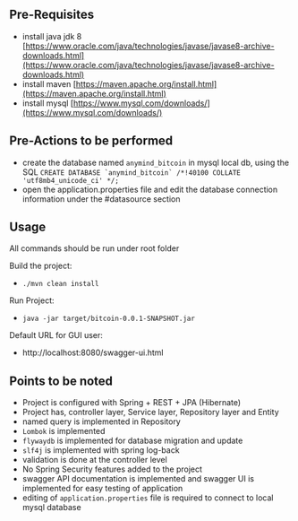 ## Pre-Requisites

* install java jdk 8 [https://www.oracle.com/java/technologies/javase/javase8-archive-downloads.html](https://www.oracle.com/java/technologies/javase/javase8-archive-downloads.html)
* install maven [https://maven.apache.org/install.html](https://maven.apache.org/install.html)
* install mysql [https://www.mysql.com/downloads/](https://www.mysql.com/downloads/)


## Pre-Actions to be performed

* create the database named ```anymind_bitcoin``` in mysql local db, using the SQL ```CREATE DATABASE `anymind_bitcoin` /*!40100 COLLATE 'utf8mb4_unicode_ci' */;```
* open the application.properties file and edit the database connection information under the #datasource section

## Usage
All commands should be run under root folder
 
Build the project:

* ```./mvn clean install ```

Run Project:

* ```java -jar target/bitcoin-0.0.1-SNAPSHOT.jar```

Default URL for GUI user:
* http://localhost:8080/swagger-ui.html

## Points to be noted
* Project is configured with Spring + REST + JPA (Hibernate)
* Project has, controller layer, Service layer, Repository layer and Entity
* named query is implemented in Repository
* ```Lombok``` is implemented
* ```flywaydb``` is implemented for database migration and update
* ```slf4j``` is implemented with spring log-back
* validation is done at the controller level
* No Spring Security features added to the project
* swagger API documentation is implemented and swagger UI is implemented for easy testing of application
* editing of ```application.properties``` file is required to connect to local mysql database